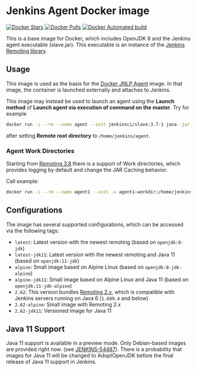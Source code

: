 Jenkins Agent Docker image
===

[![Docker Stars](https://img.shields.io/docker/stars/jenkinsci/slave.svg)](https://hub.docker.com/r/jenkinsci/slave/)
[![Docker Pulls](https://img.shields.io/docker/pulls/jenkinsci/slave.svg)](https://hub.docker.com/r/jenkinsci/slave/)
[![Docker Automated build](https://img.shields.io/docker/automated/jenkinsci/slave.svg)](https://hub.docker.com/r/jenkinsci/slave/)

This is a base image for Docker, which includes OpenJDK 8 and the Jenkins agent executable (slave.jar).
This executable is an instance of the [Jenkins Remoting library](https://github.com/jenkinsci/remoting).

## Usage

This image is used as the basis for the [Docker JNLP Agent](https://github.com/jenkinsci/docker-jnlp-slave/) image.
In that image, the container is launched externally and attaches to Jenkins.

This image may instead be used to launch an agent using the **Launch method** of **Launch agent via execution of command on the master**. Try for example

```sh
docker run -i --rm --name agent --init jenkinsci/slave:3.7-1 java -jar /usr/share/jenkins/slave.jar
```

after setting **Remote root directory** to `/home/jenkins/agent`.

### Agent Work Directories

Starting from [Remoting 3.8](https://github.com/jenkinsci/remoting/blob/master/CHANGELOG.md#38) there is a support of Work directories, 
which provides logging by default and change the JAR Caching behavior.

Call example:

```sh
docker run -i --rm --name agent1 --init -v agent1-workdir:/home/jenkins/agent jenkinsci/slave:3.10-1 java -jar /usr/share/jenkins/slave.jar -workDir /home/jenkins/agent
```

## Configurations

The image has several supported configurations, which can be accessed via the following tags:

* `latest`: Latest version with the newest remoting (based on `openjdk:8-jdk`)
* `latest-jdk11`: Latest version with the newest remoting and Java 11 (based on `openjdk:11-jdk`)
* `alpine`: Small image based on Alpine Linux (based on `openjdk:8-jdk-alpine`)
* `alpine-jdk11`: Small image based on Alpine Linux and Java 11 (based on `openjdk:11-jdk-alpine`)
* `2.62`: This version bundles [Remoting 2.x](https://github.com/jenkinsci/remoting#remoting-2]), which is compatible with Jenkins servers running on Java 6 (`1.609.4` and below)
* `2.62-alpine`: Small image with Remoting 2.x
* `2.62-jdk11`: Versioned image for Java 11

## Java 11 Support

Java 11 support is available in a preview mode.
Only Debian-based images are provided right now.
(see [JENKINS-54487](https://issues.jenkins-ci.org/browse/JENKINS-54487)).
There is a probability that images for Java 11 will be changed to AdoptOpenJDK
before the final release of Java 11 support in Jenkins.
